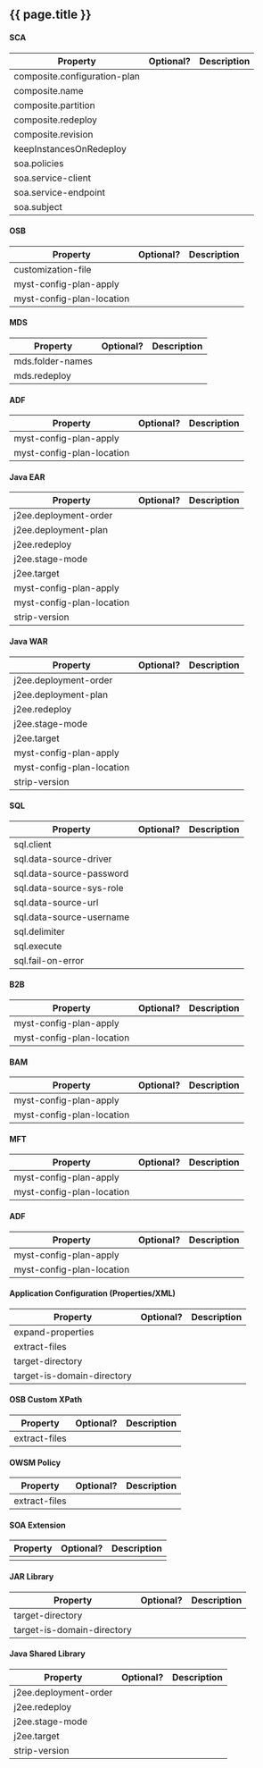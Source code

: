 ## {{ page.title }}

#### SCA  
|Property|Optional?|Description|
|---|---|---|
|composite.configuration-plan|||
|composite.name|||
|composite.partition|||
|composite.redeploy|||
|composite.revision|||
|keepInstancesOnRedeploy|||
|soa.policies|||
|soa.service-client|||
|soa.service-endpoint|||
|soa.subject|||

#### OSB
|Property|Optional?|Description|
|---|---|---|
|customization-file|||
|myst-config-plan-apply|||
|myst-config-plan-location|||

#### MDS
|Property|Optional?|Description|
|---|---|---|
|mds.folder-names|||
|mds.redeploy|||

#### ADF
|Property|Optional?|Description|
|---|---|---|
|myst-config-plan-apply|||
|myst-config-plan-location|||

#### Java EAR
|Property|Optional?|Description|
|---|---|---|
|j2ee.deployment-order|||
|j2ee.deployment-plan|||
|j2ee.redeploy|||
|j2ee.stage-mode|||
|j2ee.target|||
|myst-config-plan-apply|||
|myst-config-plan-location|||
|strip-version|||

#### Java WAR
|Property|Optional?|Description|
|---|---|---|
|j2ee.deployment-order|||
|j2ee.deployment-plan|||
|j2ee.redeploy|||
|j2ee.stage-mode|||
|j2ee.target|||
|myst-config-plan-apply|||
|myst-config-plan-location|||
|strip-version|||

#### SQL
|Property|Optional?|Description|
|---|---|---|
|sql.client|||
|sql.data-source-driver|||
|sql.data-source-password|||
|sql.data-source-sys-role|||
|sql.data-source-url|||
|sql.data-source-username|||
|sql.delimiter|||
|sql.execute|||
|sql.fail-on-error|||

#### B2B
|Property|Optional?|Description|
|---|---|---|
|myst-config-plan-apply|||
|myst-config-plan-location|||

#### BAM
|Property|Optional?|Description|
|---|---|---|
|myst-config-plan-apply|||
|myst-config-plan-location|||

#### MFT
|Property|Optional?|Description|
|---|---|---|
|myst-config-plan-apply|||
|myst-config-plan-location|||

#### ADF
|Property|Optional?|Description|
|---|---|---|
|myst-config-plan-apply|||
|myst-config-plan-location|||

#### Application Configuration (Properties/XML)
|Property|Optional?|Description|
|---|---|---|
|expand-properties|||
|extract-files|||
|target-directory|||
|target-is-domain-directory|||

#### OSB Custom XPath
|Property|Optional?|Description|
|---|---|---|
|extract-files|||

#### OWSM Policy
|Property|Optional?|Description|
|---|---|---|
|extract-files|||

#### SOA Extension
|Property|Optional?|Description|
|---|---|---|
||||

#### JAR Library
|Property|Optional?|Description|
|---|---|---|
|target-directory|||
|target-is-domain-directory|||

#### Java Shared Library
|Property|Optional?|Description|
|---|---|---|
|j2ee.deployment-order|||
|j2ee.redeploy|||
|j2ee.stage-mode|||
|j2ee.target|||
|strip-version|||

